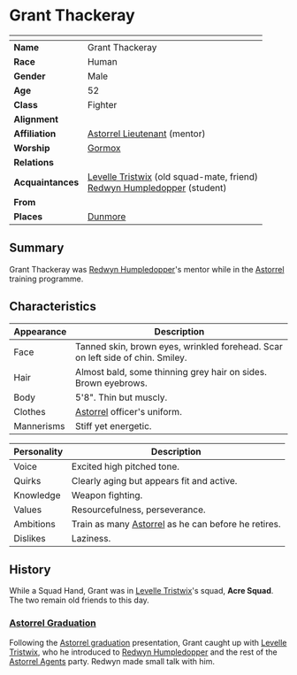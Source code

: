 # Grant Thackeray

| []() | |
| --- | --- |
| **Name** | Grant Thackeray |
| **Race** | Human |
| **Gender** | Male |
| **Age** | 52 |
| **Class** | Fighter |
| **Alignment** | |
| **Affiliation** | [Astorrel Lieutenant](../civilisations/kingdom-of-astor/organisations/astorrel/ranks/5-lieutenant.md) (mentor) |
| **Worship** | [Gormox](../gods/gods/gormox.md) |
| **Relations** | |
| **Acquaintances** | [Levelle Tristwix](levelle-tristwix.md) (old squad-mate, friend)<br />[Redwyn Humpledopper](redywn-humpledopper.md) (student) |
| **From** | |
| **Places** | [Dunmore](../places/cities/dunmore.md) |

## Summary

Grant Thackeray was [Redwyn Humpledopper](redywn-humpledopper.md)'s mentor while in the [Astorrel](../civilisations/kingdom-of-astor/organisations/astorrel/README.md) training programme.

## Characteristics

| Appearance | Description |
| --- | --- |
| Face | Tanned skin, brown eyes, wrinkled forehead. Scar on left side of chin. Smiley. |
| Hair | Almost bald, some thinning grey hair on sides. Brown eyebrows. |
| Body | 5'8". Thin but muscly. |
| Clothes | [Astorrel](../civilisations/kingdom-of-astor/organisations/astorrel/README.md) officer's uniform. |
| Mannerisms | Stiff yet energetic. |

| Personality | Description |
| --- | --- |
| Voice | Excited high pitched tone. |
| Quirks | Clearly aging but appears fit and active. |
| Knowledge | Weapon fighting. |
| Values | Resourcefulness, perseverance. |
| Ambitions | Train as many [Astorrel](../civilisations/kingdom-of-astor/organisations/astorrel/README.md) as he can before he retires. |
| Dislikes | Laziness. |

## History

While a Squad Hand, Grant was in [Levelle Tristwix](levelle-tristwix.md)'s squad, **Acre Squad**. The two remain old friends to this day.

### [Astorrel Graduation](../../campaigns/astorrel-agents/storylines/astorrel-graduation.md)

Following the [Astorrel graduation](../../campaigns/astorrel-agents/storylines/astorrel-graduation.md) presentation, Grant caught up with [Levelle Tristwix](levelle-tristwix.md), who he introduced to [Redwyn Humpledopper](redywn-humpledopper.md) and the rest of the [Astorrel Agents](../../campaigns/astorrel-agents/README.md) party. Redwyn made small talk with him.
